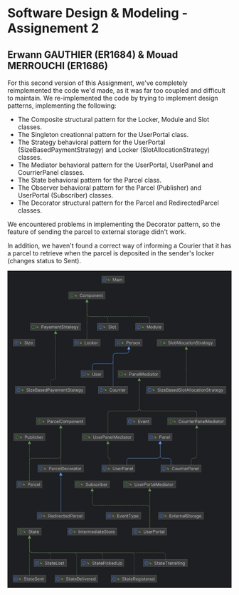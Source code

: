 # Software Design & Modeling - Assignement 2
## Erwann GAUTHIER (ER1684) & Mouad MERROUCHI (ER1686)

For this second version of this Assignment, we've completely reimplemented the code we'd made, as it was far too coupled and difficult to maintain.
We re-implemented the code by trying to implement design patterns, implementing the following:
- The Composite structural pattern for the Locker, Module and Slot classes.
- The Singleton creationnal pattern for the UserPortal class.
- The Strategy behavioral pattern for the UserPortal (SizeBasedPaymentStrategy) and Locker (SlotAllocationStrategy) classes.
- The Mediator behavioral pattern for the UserPortal, UserPanel and CourrierPanel classes.
- The State behavioral pattern for the Parcel class.
- The Observer behavioral pattern for the Parcel (Publisher) and UserPortal (Subscriber) classes.
- The Decorator structural pattern for the Parcel and RedirectedParcel classes.

We encountered problems in implementing the Decorator pattern, so the feature of sending the parcel to external storage didn't work.

In addition, we haven't found a correct way of informing a Courier that it has a parcel to retrieve when the parcel is deposited in the sender's locker (changes status to Sent).

![Class Diagram](./diagram.png)